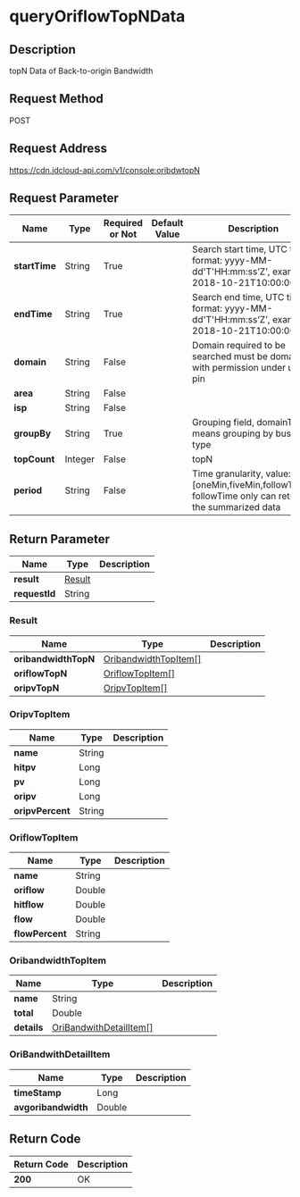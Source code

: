 # queryOriflowTopNData


## Description
topN Data of Back-to-origin Bandwidth

## Request Method
POST

## Request Address
https://cdn.jdcloud-api.com/v1/console:oribdwtopN


## Request Parameter
|Name|Type|Required or Not|Default Value|Description|
|---|---|---|---|---|
|**startTime**|String|True| |Search start time, UTC time, format: yyyy-MM-dd'T'HH:mm:ss’Z’, example: 2018-10-21T10:00:00Z|
|**endTime**|String|True| |Search end time, UTC time, format: yyyy-MM-dd'T'HH:mm:ss’Z’, example: 2018-10-21T10:00:00Z|
|**domain**|String|False| |Domain required to be searched must be domain with permission under user pin|
|**area**|String|False| | |
|**isp**|String|False| | |
|**groupBy**|String|True| |Grouping field, domainType means grouping by business type|
|**topCount**|Integer|False| |topN|
|**period**|String|False| |Time granularity, value: [oneMin,fiveMin,followTime], followTime only can return the summarized data|


## Return Parameter
|Name|Type|Description|
|---|---|---|
|**result**|[Result](#result)| |
|**requestId**|String| |

### <div id="Result">Result</div>
|Name|Type|Description|
|---|---|---|
|**oribandwidthTopN**|[OribandwidthTopItem[]](#oribandwidthtopitem)| |
|**oriflowTopN**|[OriflowTopItem[]](#oriflowtopitem)| |
|**oripvTopN**|[OripvTopItem[]](#oripvtopitem)| |
### <div id="OripvTopItem">OripvTopItem</div>
|Name|Type|Description|
|---|---|---|
|**name**|String| |
|**hitpv**|Long| |
|**pv**|Long| |
|**oripv**|Long| |
|**oripvPercent**|String| |
### <div id="OriflowTopItem">OriflowTopItem</div>
|Name|Type|Description|
|---|---|---|
|**name**|String| |
|**oriflow**|Double| |
|**hitflow**|Double| |
|**flow**|Double| |
|**flowPercent**|String| |
### <div id="OribandwidthTopItem">OribandwidthTopItem</div>
|Name|Type|Description|
|---|---|---|
|**name**|String| |
|**total**|Double| |
|**details**|[OriBandwithDetailItem[]](#oribandwithdetailitem)| |
### <div id="OriBandwithDetailItem">OriBandwithDetailItem</div>
|Name|Type|Description|
|---|---|---|
|**timeStamp**|Long| |
|**avgoribandwidth**|Double| |

## Return Code
|Return Code|Description|
|---|---|
|**200**|OK|
